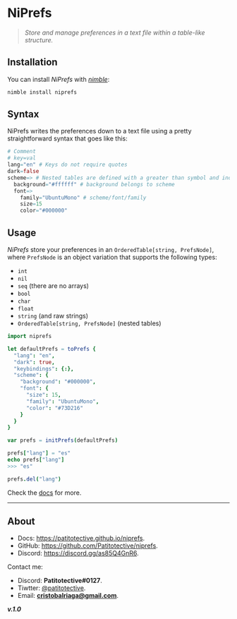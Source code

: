 # NiPrefs
> _Store and manage preferences in a text file within a table-like structure._

## Installation
You can install _NiPrefs_ with [_nimble_](https://nimble.directory):
```sh
nimble install niprefs
```

## Syntax
NiPrefs writes the preferences down to a text file using a pretty straightforward syntax that goes like this:
```nim
# Comment
# key=val
lang="en" # Keys do not require quotes
dark=false
scheme=> # Nested tables are defined with a greater than symbol and indentation-in
  background="#ffffff" # background belongs to scheme
  font=>
    family="UbuntuMono" # scheme/font/family
    size=15
    color="#000000"
```

## Usage
_NiPrefs_ store your preferences in an `OrderedTable[string, PrefsNode]`, where `PrefsNode` is an object variation that supports the following types:
- `int`
- `nil`
- `seq` (there are no arrays)
- `bool`
- `char`
- `float`
- `string` (and raw strings)
- `OrderedTable[string, PrefsNode]` (nested tables)


```nim
import niprefs

let defaultPrefs = toPrefs {
  "lang": "en",
  "dark": true,
  "keybindings": {:},
  "scheme": {
    "background": "#000000",
    "font": {
      "size": 15,
      "family": "UbuntuMono",
      "color": "#73D216"
    }
  }
}

var prefs = initPrefs(defaultPrefs)

prefs["lang"] = "es"
echo prefs["lang"]
>>> "es"

prefs.del("lang")
```

Check the [docs](https://patitotective.github.io/niprefs) for more.

***

## About
- Docs: https://patitotective.github.io/niprefs.
- GitHub: https://github.com/Patitotective/niprefs.
- Discord: https://discord.gg/as85Q4GnR6.

Contact me:
- Discord: **Patitotective#0127**.
- Tiwtter: [@patitotective](https://twitter.com/patitotective).
- Email: **cristobalriaga@gmail.com**.

***v.1.0***
